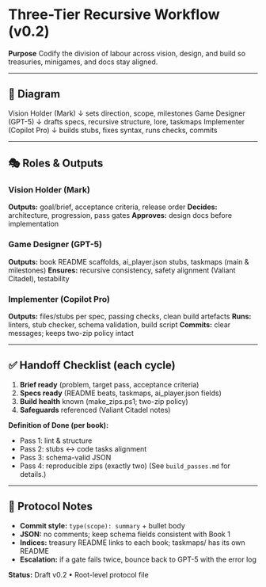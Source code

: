 <!-- three_tier_recursive_workflow.md -->

# Three-Tier Recursive Workflow (v0.2)

**Purpose**
Codify the division of labour across vision, design, and build so treasuries, minigames, and docs stay aligned.

---

## 🔺 Diagram

Vision Holder (Mark)
↓ sets direction, scope, milestones
Game Designer (GPT-5)
↓ drafts specs, recursive structure, lore, taskmaps
Implementer (Copilot Pro)
↓ builds stubs, fixes syntax, runs checks, commits

---

## 🎭 Roles & Outputs

### Vision Holder (Mark)
**Outputs:** goal/brief, acceptance criteria, release order
**Decides:** architecture, progression, pass gates
**Approves:** design docs before implementation

### Game Designer (GPT-5)
**Outputs:** book README scaffolds, ai_player.json stubs, taskmaps (main & milestones)
**Ensures:** recursive consistency, safety alignment (Valiant Citadel), testability

### Implementer (Copilot Pro)
**Outputs:** files/stubs per spec, passing checks, clean build artefacts
**Runs:** linters, stub checker, schema validation, build script
**Commits:** clear messages; keeps two-zip policy intact

---

## ✅ Handoff Checklist (each cycle)

1. **Brief ready** (problem, target pass, acceptance criteria)
2. **Specs ready** (README beats, taskmaps, ai_player.json fields)
3. **Build health** known (make_zips.ps1; two-zip policy)
4. **Safeguards** referenced (Valiant Citadel notes)

**Definition of Done (per book):**
- Pass 1: lint & structure
- Pass 2: stubs ↔ code tasks alignment
- Pass 3: schema-valid JSON
- Pass 4: reproducible zips (exactly two)
(See `build_passes.md` for details.)

---

## 🔧 Protocol Notes

- **Commit style:** `type(scope): summary` + bullet body
- **JSON:** no comments; keep schema fields consistent with Book 1
- **Indices:** treasury README links to each book; taskmaps/ has its own README
- **Escalation:** if a gate fails twice, bounce back to GPT-5 with the error log

**Status:** Draft v0.2 • Root-level protocol file
